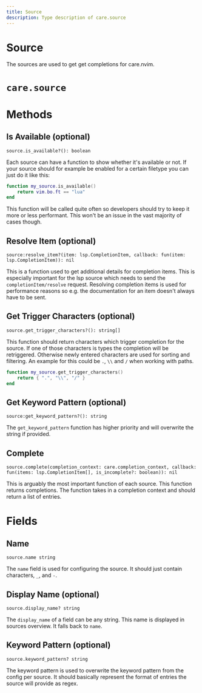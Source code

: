 ```yaml
---
title: Source
description: Type description of care.source
---
```


# Source

The sources are used to get get completions for care.nvim.
# `care.source`

# Methods

## Is Available (optional)
`source.is_available?(): boolean`

Each source can have a function to show whether it's available or not. If your source should
for example be enabled for a certain filetype you can just do it like this:
```lua
function my_source.is_available()
    return vim.bo.ft == "lua"
end
```
This function will be called quite often so developers should try to keep it more or less
performant. This won't be an issue in the vast majority of cases though.

## Resolve Item (optional)
`source:resolve_item?(item: lsp.CompletionItem, callback: fun(item: lsp.CompletionItem)): nil`

This is a function used to get additional details for completion items. This is especially
important for the lsp source which needs to send the `completionItem/resolve` request.
Resolving completion items is used for performance reasons so e.g. the documentation for an item
doesn't always have to be sent.

## Get Trigger Characters (optional)
`source.get_trigger_characters?(): string[]`

This function should return characters which trigger completion for the source. If one of those
characters is types the completion will be retriggered. Otherwise newly entered characters are
used for sorting and filtering.
An example for this could be `.`, `\\` and `/` when working with paths.
```lua
function my_source.get_trigger_characters()
    return { ".", "\\", "/" }
end
```

## Get Keyword Pattern (optional)
`source:get_keyword_pattern?(): string`

The `get_keyword_pattern` function has higher priority and will overwrite the string if provided.

## Complete
`source.complete(completion_context: care.completion_context, callback: fun(items: lsp.CompletionItem[], is_incomplete?: boolean)): nil`

This is arguably the most important function of each source. This function returns completions.
The function takes in a completion context and should return a
list of entries.
# Fields

## Name
`source.name string`

The `name` field is used for configuring the source. It should just contain characters, `_`, and `-`.

## Display Name (optional)
`source.display_name? string`

The `display_name` of a field can be any string. This name is displayed in sources overview.
It falls back to `name`.

## Keyword Pattern (optional)
`source.keyword_pattern? string`

The keyword pattern is used to overwrite the keyword pattern from the config per source. It
should basically represent the format of entries the source will provide as regex.